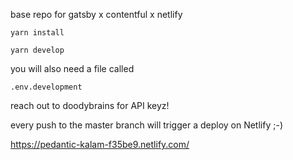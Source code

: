 base repo for gatsby x contentful x netlify

```yarn install```

```yarn develop```

you will also need a file called

`.env.development`

reach out to doodybrains for API keyz!

every push to the master branch will trigger a deploy on Netlify ;-)

https://pedantic-kalam-f35be9.netlify.com/
